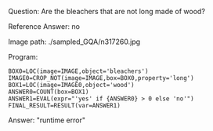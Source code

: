 Question: Are the bleachers that are not long made of wood?

Reference Answer: no

Image path: ./sampled_GQA/n317260.jpg

Program:

```
BOX0=LOC(image=IMAGE,object='bleachers')
IMAGE0=CROP_NOT(image=IMAGE,box=BOX0,property='long')
BOX1=LOC(image=IMAGE0,object='wood')
ANSWER0=COUNT(box=BOX1)
ANSWER1=EVAL(expr="'yes' if {ANSWER0} > 0 else 'no'")
FINAL_RESULT=RESULT(var=ANSWER1)
```
Answer: "runtime error"

